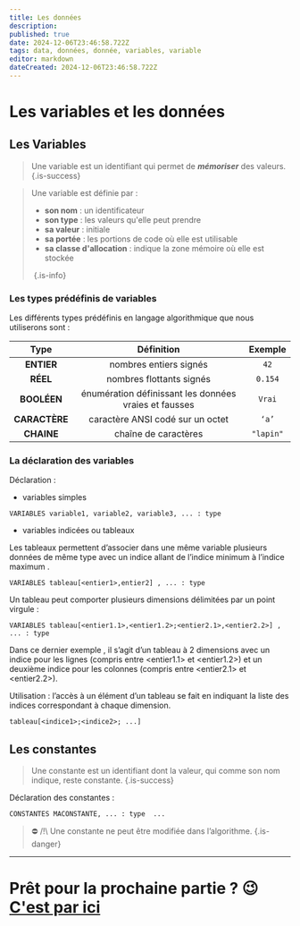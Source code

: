 ```yaml
---
title: Les données
description: 
published: true
date: 2024-12-06T23:46:58.722Z
tags: data, données, donnée, variables, variable
editor: markdown
dateCreated: 2024-12-06T23:46:58.722Z
---
```


# Les variables et les données

## Les Variables

> Une variable est un identifiant qui permet de **_mémoriser_** des valeurs.
{.is-success}


> Une variable est définie par :
> 
> - **son nom** : un identificateur
> - **son type** : les valeurs qu'elle peut prendre
> - **sa valeur** : initiale
> - **sa portée** : les portions de code où elle est utilisable
> - **sa classe d'allocation** : indique la zone mémoire où elle est stockée
> 
> ‎
{.is-info}


### Les types prédéfinis de variables

Les différents types prédéfinis en langage algorithmique que nous utiliserons sont :


|Type|Définition|Exemple|
|:--:|:--------:|:-----:|
|**ENTIER**|nombres entiers signés|`42`|
|**RÉEL**|nombres flottants signés|`0.154`|
|**BOOLÉEN**|énumération définissant les données vraies et fausses|`Vrai`|
|**CARACTÈRE**|caractère ANSI codé sur un octet|`‘a’`|
|**CHAINE**|chaîne de caractères|`"lapin"`|


### La déclaration des variables

Déclaration :

- variables simples

```
VARIABLES variable1, variable2, variable3, ... : type
```

- variables indicées ou tableaux

Les tableaux permettent d’associer dans une même variable plusieurs données de même type avec un indice allant de l’indice minimum <entier1> à l’indice maximum <entier2>.

```
VARIABLES tableau[<entier1>,entier2] , ... : type
```

Un tableau peut comporter plusieurs dimensions délimitées par un point virgule :

```
VARIABLES tableau[<entier1.1>,<entier1.2>;<entier2.1>,<entier2.2>] , ... : type
```

Dans ce dernier exemple , il s’agit d’un tableau à 2 dimensions avec un indice pour les lignes (compris entre <entier1.1> et <entier1.2>) et un deuxième indice pour les colonnes (compris entre <entier2.1> et <entier2.2>).

Utilisation : l’accès à un élément d’un tableau se fait en indiquant la liste des indices correspondant à chaque dimension.

```
tableau[<indice1>;<indice2>; ...]
```

## Les constantes
  
> Une constante est un identifiant dont la valeur, qui comme son nom indique, reste constante.
{.is-success}


Déclaration des constantes :

```
CONSTANTES MACONSTANTE, ... : type  ...
```

> ⛔ /!\ Une constante ne peut être modifiée dans l’algorithme.
{.is-danger}
  
---

# Prêt pour la prochaine partie ? 😉 [C'est par ici](/algorithmie/instructions)